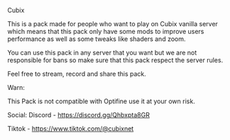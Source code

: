 Cubix

This is a pack made for people who want to play on Cubix vanilla server which means that this pack only have some mods to improve users performance as well as some tweaks like shaders and zoom.

You can use this pack in any server that you want but we are not responsible for bans so make sure that this pack respect the server rules.

 

Feel free to stream, record and share this pack.


Warn:

This Pack is not compatible with Optifine use it at your own risk.

Social:
Discord - https://discord.gg/Qhbxpta8GR

Tiktok - https://www.tiktok.com/@cubixnet